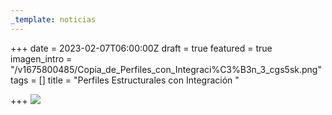 ```yaml
---
_template: noticias
---
```







+++
date = 2023-02-07T06:00:00Z
draft = true
featured = true
imagen_intro = "/v1675800485/Copia_de_Perfiles_con_Integraci%C3%B3n_3_cgs5sk.png"
tags = []
title = "Perfiles Estructurales con Integración "

+++
![](https://res.cloudinary.com/novatec/v1675800485/Copia_de_Perfiles_con_Integraci%C3%B3n_3_cgs5sk.png)
